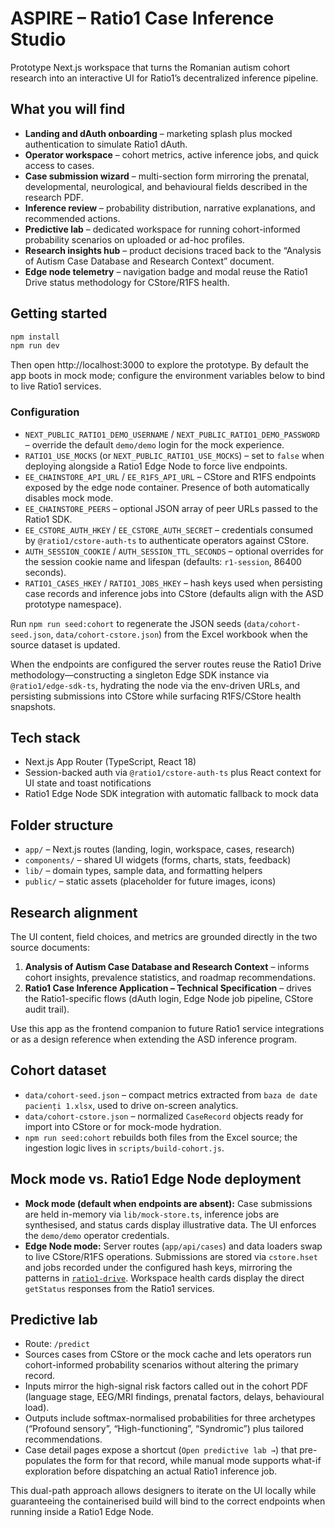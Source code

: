 # ASPIRE – Ratio1 Case Inference Studio

Prototype Next.js workspace that turns the Romanian autism cohort research into an interactive UI for
Ratio1ʼs decentralized inference pipeline.

## What you will find

- **Landing and dAuth onboarding** – marketing splash plus mocked authentication to simulate Ratio1 dAuth.
- **Operator workspace** – cohort metrics, active inference jobs, and quick access to cases.
- **Case submission wizard** – multi-section form mirroring the prenatal, developmental, neurological, and behavioural fields described in the research PDF.
- **Inference review** – probability distribution, narrative explanations, and recommended actions.
- **Predictive lab** – dedicated workspace for running cohort-informed probability scenarios on uploaded or ad-hoc profiles.
- **Research insights hub** – product decisions traced back to the “Analysis of Autism Case Database and Research Context” document.
- **Edge node telemetry** – navigation badge and modal reuse the Ratio1 Drive status methodology for CStore/R1FS health.

## Getting started

```bash
npm install
npm run dev
```

Then open http://localhost:3000 to explore the prototype. By default the app boots in mock mode; configure the environment variables below to bind to live Ratio1 services.

### Configuration

- `NEXT_PUBLIC_RATIO1_DEMO_USERNAME` / `NEXT_PUBLIC_RATIO1_DEMO_PASSWORD` – override the default `demo/demo` login for the mock experience.
- `RATIO1_USE_MOCKS` (or `NEXT_PUBLIC_RATIO1_USE_MOCKS`) – set to `false` when deploying alongside a Ratio1 Edge Node to force live endpoints.
- `EE_CHAINSTORE_API_URL` / `EE_R1FS_API_URL` – CStore and R1FS endpoints exposed by the edge node container. Presence of both automatically disables mock mode.
- `EE_CHAINSTORE_PEERS` – optional JSON array of peer URLs passed to the Ratio1 SDK.
- `EE_CSTORE_AUTH_HKEY` / `EE_CSTORE_AUTH_SECRET` – credentials consumed by `@ratio1/cstore-auth-ts` to authenticate operators against CStore.
- `AUTH_SESSION_COOKIE` / `AUTH_SESSION_TTL_SECONDS` – optional overrides for the session cookie name and lifespan (defaults: `r1-session`, 86400 seconds).
- `RATIO1_CASES_HKEY` / `RATIO1_JOBS_HKEY` – hash keys used when persisting case records and inference jobs into CStore (defaults align with the ASD prototype namespace).

Run `npm run seed:cohort` to regenerate the JSON seeds (`data/cohort-seed.json`, `data/cohort-cstore.json`) from the Excel workbook when the source dataset is updated.

When the endpoints are configured the server routes reuse the Ratio1 Drive methodology—constructing a singleton Edge SDK instance via `@ratio1/edge-sdk-ts`, hydrating the node via the env-driven URLs, and persisting submissions into CStore while surfacing R1FS/CStore health snapshots.

## Tech stack

- Next.js App Router (TypeScript, React 18)
- Session-backed auth via `@ratio1/cstore-auth-ts` plus React context for UI state and toast notifications
- Ratio1 Edge Node SDK integration with automatic fallback to mock data

## Folder structure

- `app/` – Next.js routes (landing, login, workspace, cases, research)
- `components/` – shared UI widgets (forms, charts, stats, feedback)
- `lib/` – domain types, sample data, and formatting helpers
- `public/` – static assets (placeholder for future images, icons)

## Research alignment

The UI content, field choices, and metrics are grounded directly in the two source documents:

1. **Analysis of Autism Case Database and Research Context** – informs cohort insights, prevalence statistics, and roadmap recommendations.
2. **Ratio1 Case Inference Application – Technical Specification** – drives the Ratio1-specific flows (dAuth login, Edge Node job pipeline, CStore audit trail).

Use this app as the frontend companion to future Ratio1 service integrations or as a design reference when extending the ASD inference program.

## Cohort dataset

- `data/cohort-seed.json` – compact metrics extracted from `baza de date pacienți 1.xlsx`, used to drive on-screen analytics.
- `data/cohort-cstore.json` – normalized `CaseRecord` objects ready for import into CStore or for mock-mode hydration.
- `npm run seed:cohort` rebuilds both files from the Excel source; the ingestion logic lives in `scripts/build-cohort.js`.

## Mock mode vs. Ratio1 Edge Node deployment

- **Mock mode (default when endpoints are absent):** Case submissions are held in-memory via `lib/mock-store.ts`, inference jobs are synthesised, and status cards display illustrative data. The UI enforces the `demo/demo` operator credentials.
- **Edge Node mode:** Server routes (`app/api/cases`) and data loaders swap to live CStore/R1FS operations. Submissions are stored via `cstore.hset` and jobs recorded under the configured hash keys, mirroring the patterns in [`ratio1-drive`](https://github.com/Ratio1/ratio1-drive). Workspace health cards display the direct `getStatus` responses from the Ratio1 services.

## Predictive lab

- Route: `/predict`
- Sources cases from CStore or the mock cache and lets operators run cohort-informed probability scenarios without altering the primary record.
- Inputs mirror the high-signal risk factors called out in the cohort PDF (language stage, EEG/MRI findings, prenatal factors, delays, behavioural load).
- Outputs include softmax-normalised probabilities for three archetypes (“Profound sensory”, “High-functioning”, “Syndromic”) plus tailored recommendations.
- Case detail pages expose a shortcut (`Open predictive lab →`) that pre-populates the form for that record, while manual mode supports what-if exploration before dispatching an actual Ratio1 inference job.

This dual-path approach allows designers to iterate on the UI locally while guaranteeing the containerised build will bind to the correct endpoints when running inside a Ratio1 Edge Node.
